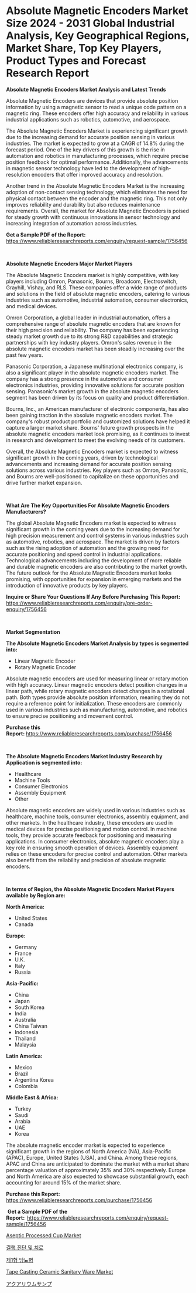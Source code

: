 <p><h1>Absolute Magnetic Encoders Market Size 2024 - 2031 Global Industrial Analysis, Key Geographical Regions, Market Share, Top Key Players, Product Types and Forecast Research Report</h1></p><p><strong>Absolute Magnetic Encoders Market Analysis and Latest Trends</strong></p>
<p><p>Absolute Magnetic Encoders are devices that provide absolute position information by using a magnetic sensor to read a unique code pattern on a magnetic ring. These encoders offer high accuracy and reliability in various industrial applications such as robotics, automotive, and aerospace.</p><p>The Absolute Magnetic Encoders Market is experiencing significant growth due to the increasing demand for accurate position sensing in various industries. The market is expected to grow at a CAGR of 14.8% during the forecast period. One of the key drivers of this growth is the rise in automation and robotics in manufacturing processes, which require precise position feedback for optimal performance. Additionally, the advancements in magnetic sensor technology have led to the development of high-resolution encoders that offer improved accuracy and resolution.</p><p>Another trend in the Absolute Magnetic Encoders Market is the increasing adoption of non-contact sensing technology, which eliminates the need for physical contact between the encoder and the magnetic ring. This not only improves reliability and durability but also reduces maintenance requirements. Overall, the market for Absolute Magnetic Encoders is poised for steady growth with continuous innovations in sensor technology and increasing integration of automation across industries.</p></p>
<p><strong>Get a Sample PDF of the Report:&nbsp;</strong> <a href="https://www.reliableresearchreports.com/enquiry/request-sample/1756456">https://www.reliableresearchreports.com/enquiry/request-sample/1756456</a></p>
<p>&nbsp;</p>
<p><strong>Absolute Magnetic Encoders Major Market Players</strong></p>
<p><p>The Absolute Magnetic Encoders market is highly competitive, with key players including Omron, Panasonic, Bourns, Broadcom, Electroswitch, Grayhill, Vishay, and RLS. These companies offer a wide range of products and solutions in the field of absolute magnetic encoders, catering to various industries such as automotive, industrial automation, consumer electronics, and medical devices.</p><p>Omron Corporation, a global leader in industrial automation, offers a comprehensive range of absolute magnetic encoders that are known for their high precision and reliability. The company has been experiencing steady market growth due to its strong R&D capabilities and strategic partnerships with key industry players. Omron's sales revenue in the absolute magnetic encoders market has been steadily increasing over the past few years.</p><p>Panasonic Corporation, a Japanese multinational electronics company, is also a significant player in the absolute magnetic encoders market. The company has a strong presence in the automotive and consumer electronics industries, providing innovative solutions for accurate position sensing. Panasonic's market growth in the absolute magnetic encoders segment has been driven by its focus on quality and product differentiation.</p><p>Bourns, Inc., an American manufacturer of electronic components, has also been gaining traction in the absolute magnetic encoders market. The company's robust product portfolio and customized solutions have helped it capture a larger market share. Bourns' future growth prospects in the absolute magnetic encoders market look promising, as it continues to invest in research and development to meet the evolving needs of its customers.</p><p>Overall, the Absolute Magnetic Encoders market is expected to witness significant growth in the coming years, driven by technological advancements and increasing demand for accurate position sensing solutions across various industries. Key players such as Omron, Panasonic, and Bourns are well-positioned to capitalize on these opportunities and drive further market expansion.</p></p>
<p>&nbsp;</p>
<p><strong>What Are The Key Opportunities For Absolute Magnetic Encoders Manufacturers?</strong></p>
<p><p>The global Absolute Magnetic Encoders market is expected to witness significant growth in the coming years due to the increasing demand for high precision measurement and control systems in various industries such as automotive, robotics, and aerospace. The market is driven by factors such as the rising adoption of automation and the growing need for accurate positioning and speed control in industrial applications. Technological advancements including the development of more reliable and durable magnetic encoders are also contributing to the market growth. The future outlook for the Absolute Magnetic Encoders market looks promising, with opportunities for expansion in emerging markets and the introduction of innovative products by key players.</p></p>
<p><strong>Inquire or Share Your Questions If Any Before Purchasing This Report:</strong> <a href="https://www.reliableresearchreports.com/enquiry/pre-order-enquiry/1756456">https://www.reliableresearchreports.com/enquiry/pre-order-enquiry/1756456</a></p>
<p>&nbsp;</p>
<p><strong>Market Segmentation</strong></p>
<p><strong>The Absolute Magnetic Encoders Market Analysis by types is segmented into:</strong></p>
<p><ul><li>Linear Magnetic Encoder</li><li>Rotary Magnetic Encoder</li></ul></p>
<p><p>Absolute magnetic encoders are used for measuring linear or rotary motion with high accuracy. Linear magnetic encoders detect position changes in a linear path, while rotary magnetic encoders detect changes in a rotational path. Both types provide absolute position information, meaning they do not require a reference point for initialization. These encoders are commonly used in various industries such as manufacturing, automotive, and robotics to ensure precise positioning and movement control.</p></p>
<p><strong>Purchase this Report:&nbsp;</strong><a href="https://www.reliableresearchreports.com/purchase/1756456">https://www.reliableresearchreports.com/purchase/1756456</a></p>
<p>&nbsp;</p>
<p><strong>The Absolute Magnetic Encoders Market Industry Research by Application is segmented into:</strong></p>
<p><ul><li>Healthcare</li><li>Machine Tools</li><li>Consumer Electronics</li><li>Assembly Equipment</li><li>Other</li></ul></p>
<p><p>Absolute magnetic encoders are widely used in various industries such as healthcare, machine tools, consumer electronics, assembly equipment, and other markets. In the healthcare industry, these encoders are used in medical devices for precise positioning and motion control. In machine tools, they provide accurate feedback for positioning and measuring applications. In consumer electronics, absolute magnetic encoders play a key role in ensuring smooth operation of devices. Assembly equipment relies on these encoders for precise control and automation. Other markets also benefit from the reliability and precision of absolute magnetic encoders.</p></p>
<p>&nbsp;</p>
<p><strong>In terms of Region, the Absolute Magnetic Encoders Market Players available by Region are:</strong></p>
<p>
    <p> <strong> North America: </strong>
        <ul>
            <li>United States</li>
            <li>Canada</li>
        </ul>
        </p> 
    <p> <strong> Europe: </strong>
        <ul>
            <li>Germany</li>
            <li>France</li>
            <li>U.K.</li>
            <li>Italy</li>
            <li>Russia</li>
        </ul>
        </p> 
    <p> <strong> Asia-Pacific: </strong>
        <ul>
            <li>China</li>
            <li>Japan</li>
            <li>South Korea</li>
            <li>India</li>
            <li>Australia</li>
            <li>China Taiwan</li>
            <li>Indonesia</li>
            <li>Thailand</li>
            <li>Malaysia</li>
        </ul>
        </p> 
    <p> <strong> Latin America: </strong>
        <ul>
            <li>Mexico</li>
            <li>Brazil</li>
            <li>Argentina Korea</li>
            <li>Colombia</li>
        </ul>
        </p> 
    <p> <strong> Middle East & Africa: </strong>
        <ul>
            <li>Turkey</li>
            <li>Saudi</li>
            <li>Arabia</li>
            <li>UAE</li>
            <li>Korea</li>
        </ul>
    </p>
    </p>
<p><p>The absolute magnetic encoder market is expected to experience significant growth in the regions of North America (NA), Asia-Pacific (APAC), Europe, United States (USA), and China. Among these regions, APAC and China are anticipated to dominate the market with a market share percentage valuation of approximately 35% and 30% respectively. Europe and North America are also expected to showcase substantial growth, each accounting for around 15% of the market share.</p></p>
<p><strong>Purchase this Report: </strong><a href="https://www.reliableresearchreports.com/purchase/1756456">https://www.reliableresearchreports.com/purchase/1756456</a></p>
<p>&nbsp;<strong>Get a Sample PDF of the Report:&nbsp;&nbsp;</strong><a href="https://www.reliableresearchreports.com/enquiry/request-sample/1756456">https://www.reliableresearchreports.com/enquiry/request-sample/1756456</a></p>
<p><strong></strong></p>
<p><p><a href="https://github.com/ashepherd82/Market-Research-Report-List-3/blob/main/aseptic-processed-cup-market.md">Aseptic Processed Cup Market</a></p><p><a href="https://github.com/Elenrrera7685/Market-Research-Report-List-1/blob/main/86686878865.md">결핵 진단 및 치료</a></p><p><a href="https://github.com/sammyUltyylrich9067856/Market-Research-Report-List-1/blob/main/30698808866.md">제1형 당뇨병</a></p><p><a href="https://github.com/okotobwrhuteie/Market-Research-Report-List-1/blob/main/tape-casting-ceramic-sanitary-ware-market.md">Tape Casting Ceramic Sanitary Ware Market</a></p><p><a href="https://github.com/ReyesKohler20231/Market-Research-Report-List-1/blob/main/20169859589.md">アクアリウムサンプ</a></p></p>